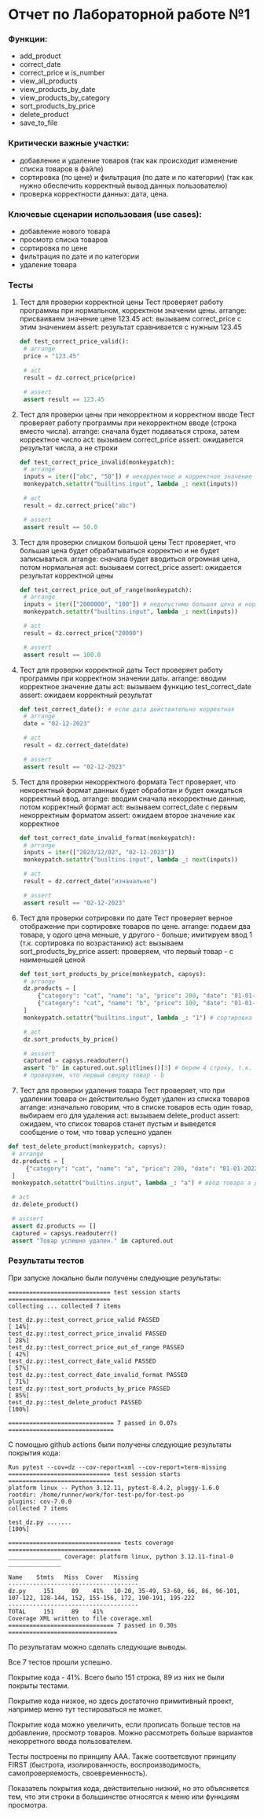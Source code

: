 # Отчет по Лабораторной работе №1

### Функции:
- add_product
- correct_date
- correct_price и is_number
- view_all_products
- view_products_by_date
- view_products_by_category
- sort_products_by_price
- delete_product
- save_to_file

### Критически важные участки:
- добавление и удаление товаров (так как происходит изменение списка товаров в файле)
- сортировка (по цене) и фильтрация (по дате и по категории) (так как нужно обеспечить корректный вывод данных пользователю)
- проверка корректности данных: дата, цена.

### Ключевые сценарии использоваия (use cases):
- добавление нового товара
- просмотр списка товаров
- сортировка по цене
- фильтрация по дате и по категории
- удаление товара

### Тесты
1. Тест для проверки корректной цены
   Тест проверяет работу программы при нормальном, корректном значении цены.
   arrange: присваиваем значение цене 123.45
   act: вызываем correct_price с этим значением
   assert: результат сравнивается с нужным 123.45

   ```python
   def test_correct_price_valid():
    # arrange
    price = "123.45"

    # act
    result = dz.correct_price(price)

    # assert
    assert result == 123.45
   ```
   
2. Тест для проверки цены при некорректном и корректном вводе
   Тест проверяет работу программы при некорректном вводе (строка вместо числа).
   arrange: cначала будет подаваться строка, затем корректное число
   act: вызываем correct_price
   assert: ожидавется результат числа, а не строки

   ```python
   def test_correct_price_invalid(monkeypatch):
    # arrange
    inputs = iter(["abc", "50"]) # некорректное и корректное значение
    monkeypatch.setattr("builtins.input", lambda _: next(inputs))

    # act
    result = dz.correct_price("abc")

    # assert
    assert result == 50.0
   ```

3. Тест для проверки слишком большой цены
   Тест проверяет, что большая цена будет обрабатываться корректно и не будет записываться.
   arrange: сначала будет вводиться огромная цена, потом нормальная
   act: вызываем correct_price
   assert: ожидается результат корректной цены

   ```python
   def test_correct_price_out_of_range(monkeypatch):
    # arrange
    inputs = iter(["2000000", "100"]) # недопустимо большая цена и нормальная
    monkeypatch.setattr("builtins.input", lambda _: next(inputs))

    # act
    result = dz.correct_price("20000")

    # assert
    assert result == 100.0
   ```

4. Тест для проверки корректной даты
   Тест проверяет работу программы при корректном значении даты.
   arrange: вводим корректное значение даты
   act: вызываем функцию test_correct_date
   assert: ожидаем корректный результат

   ```python
   def test_correct_date(): # если дата действительно корректная
    # arrange
    date = "02-12-2023"

    # act
    result = dz.correct_date(date)

    # assert
    assert result == "02-12-2023"
   ```
   
5. Тест для проверки некорректного формата
   Тест проверяет, что некоректный формат данных будет обработан и будет ожидаться корректный ввод.
   arrange: вводим сначала некорректные данные, потом корректный формат
   act: вызываем correct_date с первым некорректным форматом
   assert: ожидаем второе значение как корректное

   ```python
   def test_correct_date_invalid_format(monkeypatch):
    # arrange
    inputs = iter(["2023/12/02", "02-12-2023"])
    monkeypatch.setattr("builtins.input", lambda _: next(inputs))

    # act
    result = dz.correct_date("изначально")

    # assert
    assert result == "02-12-2023"
   ```


6. Тест для проверки сотрировки по дате
   Тест проверяет верное отображение при сортировке товаров по цене.
   arrange: подаем два товара, у одого цена меньше, у другого - больше; имитируем ввод 1 (т.к. сортировка по возрастанию)
   act: вызываем sort_products_by_price
   assert: проверяем, что первый товар - с наименьшей ценой

   ```python
   def test_sort_products_by_price(monkeypatch, capsys):
    # arrange
    dz.products = [
        {"category": "cat", "name": "a", "price": 200, "date": "01-01-2022"},
        {"category": "cat", "name": "b", "price": 100, "date": "01-01-2022"},
    ]
    monkeypatch.setattr("builtins.input", lambda _: "1") # сортировка по возрастанию (вводим 1)

    # act
    dz.sort_products_by_price()

    # asssert
    captured = capsys.readouterr()
    assert "b" in captured.out.splitlines()[3] # берем 4 строку, т.к. первые 3 - шапка
    # проверяем, что первый сверху товар - b

   ```

13. Тест для проверки удаления товара
   Тест проверяет, что при удалении товара он действительно будет удален из списка товаров
   arrange: изначально говорим, что в списке товаров есть один товар, выбираем его для удаления
   act: вызываем delete_product
   assert: ожидаем, что список товаров станет пустым и выведется сообщение о том, что товар успешно удален
   ```python
   def test_delete_product(monkeypatch, capsys):
    # arrange
    dz.products = [
        {"category": "cat", "name": "a", "price": 200, "date": "01-01-2022"},
    ]
    monkeypatch.setattr("builtins.input", lambda _: "a") # ввод товара a для удаления

    # act
    dz.delete_product()

    # asssert
    assert dz.products == []
    captured = capsys.readouterr()
    assert "Товар успешно удален." in captured.out
   ```

### Результаты тестов

При запуске локально были получены следующие результаты:
```
============================= test session starts =============================
collecting ... collected 7 items

test_dz.py::test_correct_price_valid PASSED                              [ 14%]
test_dz.py::test_correct_price_invalid PASSED                            [ 28%]
test_dz.py::test_correct_price_out_of_range PASSED                       [ 42%]
test_dz.py::test_correct_date_valid PASSED                               [ 57%]
test_dz.py::test_correct_date_invalid_format PASSED                      [ 71%]
test_dz.py::test_sort_products_by_price PASSED                           [ 85%]
test_dz.py::test_delete_product PASSED                                   [100%]

============================== 7 passed in 0.07s ==============================
```

С помощью github actions были получены следующие результаты покрытия кода:

```
Run pytest --cov=dz --cov-report=xml --cov-report=term-missing
============================= test session starts ==============================
platform linux -- Python 3.12.11, pytest-8.4.2, pluggy-1.6.0
rootdir: /home/runner/work/for-test-po/for-test-po
plugins: cov-7.0.0
collected 7 items

test_dz.py .......                                                       [100%]

================================ tests coverage ================================
_______________ coverage: platform linux, python 3.12.11-final-0 _______________

Name    Stmts   Miss  Cover   Missing
-------------------------------------
dz.py     151     89    41%   10-20, 35-49, 53-60, 66, 86, 96-101, 107-122, 128-144, 152, 155-156, 172, 190-191, 195-222
-------------------------------------
TOTAL     151     89    41%
Coverage XML written to file coverage.xml
============================== 7 passed in 0.30s ===============================
```

По результатам можно сделать следующие выводы.

Все 7 тестов прошли успешно.

Покрытие кода - 41%. Всего было 151 строка, 89 из них не были покрыты тестами.

Покрытие кода низкое, но здесь достаточно примитивный проект, например меню тут тестироваться не может. 

Покрытие кода можно увеличить, если прописать больше тестов на добавление, просмотр товаров. Можно рассмотреть больше вариантов некорретного ввода пользователем.

Тесты построены по принципу AAA. Также соответсвуют принципу FIRST (быстрота, изолированность, воспроизводимость, самопроверяемость, своевременность).

Показатель покрытия кода, действительно низкий, но это объясняется тем, что эти строки в большинстве относятся к меню или функциям просмотра.


   
   
